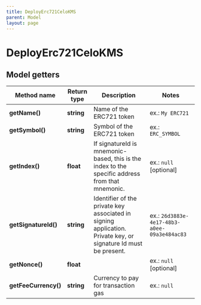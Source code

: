 ```yaml
---
title: DeployErc721CeloKMS
parent: Model
layout: page
---
```


# DeployErc721CeloKMS

## Model getters

Method name | Return type | Description | Notes
------------ | ------------- | ------------- | -------------
**getName()** | **string** | Name of the ERC721 token | ex.: `My ERC721`
**getSymbol()** | **string** | Symbol of the ERC721 token | ex.: `ERC_SYMBOL`
**getIndex()** | **float** | If signatureId is mnemonic-based, this is the index to the specific address from that mnemonic. | ex.: `null` [optional]
**getSignatureId()** | **string** | Identifier of the private key associated in signing application. Private key, or signature Id must be present. | ex.: `26d3883e-4e17-48b3-a0ee-09a3e484ac83`
**getNonce()** | **float** |  | ex.: `null` [optional]
**getFeeCurrency()** | **string** | Currency to pay for transaction gas | ex.: `null`


